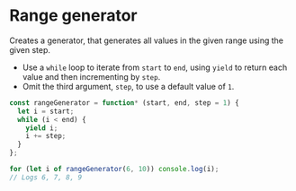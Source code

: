 # Range generator

Creates a generator, that generates all values in the given range using the given step.

* Use a `while` loop to iterate from `start` to `end`, using `yield` to return each value and then incrementing by `step`.
* Omit the third argument, `step`, to use a default value of `1`.

```js
const rangeGenerator = function* (start, end, step = 1) {
  let i = start;
  while (i < end) {
    yield i;
    i += step;
  }
};
```

```js
for (let i of rangeGenerator(6, 10)) console.log(i);
// Logs 6, 7, 8, 9
```
